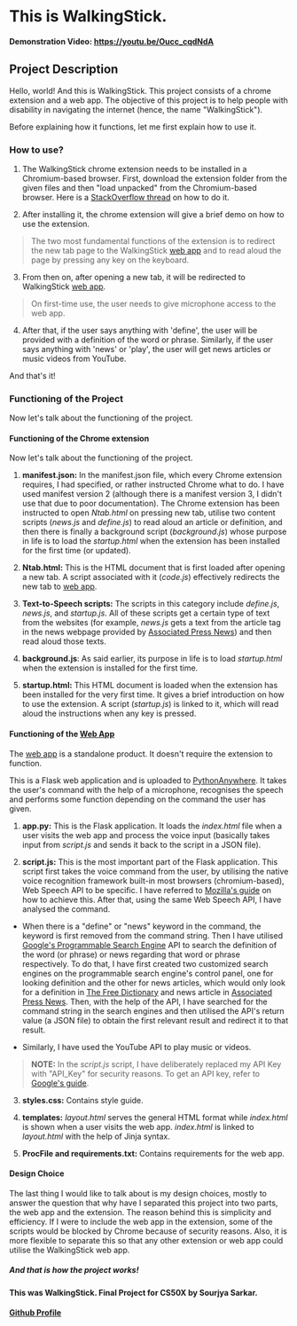 # This is WalkingStick.

#### Demonstration Video: https://youtu.be/Oucc_cqdNdA

## Project Description

Hello, world! And this is WalkingStick. This project consists of a chrome extension and a web app. The objective of this project is to help people with disability in navigating the internet (hence, the name "WalkingStick").

Before explaining how it functions, let me first explain how to use it.

### How to use?

1. The WalkingStick chrome extension needs to be installed in a Chromium-based browser. First, download the extension folder from the given files and then "load unpacked" from the Chromium-based browser. Here is a [StackOverflow thread](https://stackoverflow.com/questions/24577024/install-chrome-extension-form-outside-the-chrome-web-store) on how to do it.

2. After installing it, the chrome extension will give a brief demo on how to use the extension.

> The two most fundamental functions of the extension is to redirect the new tab page to the WalkingStick [web app](http://walkingstick.pythonanywhere.com/) and to read aloud the page by pressing any key on the keyboard.

3. From then on, after opening a new tab, it will be redirected to WalkingStick [web app](http://walkingstick.pythonanywhere.com/).

> On first-time use, the user needs to give microphone access to the web app.

4. After that, if the user says anything with 'define', the user will be provided with a definition of the word or phrase. Similarly, if the user says anything with 'news' or 'play', the user will get news articles or music videos from YouTube.

And that's it!

### Functioning of the Project

Now let's talk about the functioning of the project.

#### Functioning of the Chrome extension

Now let's talk about the functioning of the project.

1. **manifest.json:** In the manifest.json file, which every Chrome extension requires, I had specified, or rather instructed Chrome what to do. I have used manifest version 2 (although there is a manifest version 3, I didn't use that due to poor documentation). The Chrome extension has been instructed to open _Ntab.html_ on pressing new tab, utilise two content scripts (_news.js_ and _define.js_) to read aloud an article or definition, and then there is finally a background script (_background.js_) whose purpose in life is to load the _startup.html_ when the extension has been installed for the first time (or updated).

2. **Ntab.html:** This is the HTML document that is first loaded after opening a new tab. A script associated with it (_code.js_) effectively redirects the new tab to [web app](http://walkingstick.pythonanywhere.com/RF).

3. **Text-to-Speech scripts:** The scripts in this category include _define.js_, _news.js_, and _startup.js_. All of these scripts get a certain type of text from the websites (for example, _news.js_ gets a text from the article tag in the news webpage provided by [Associated Press News](www.apnews.com)) and then read aloud those texts.

4. **background.js**: As said earlier, its purpose in life is to load _startup.html_ when the extension is installed for the first time.

5. **startup.html:** This HTML document is loaded when the extension has been installed for the very first time. It gives a brief introduction on how to use the extension. A script (_startup.js_) is linked to it, which will read aloud the instructions when any key is pressed.

#### Functioning of the [Web App](http://walkingstick.pythonanywhere.com/)

The [web app](http://walkingstick.pythonanywhere.com/) is a standalone product. It doesn't require the extension to function.

This is a Flask web application and is uploaded to [PythonAnywhere](https://www.pythonanywhere.com/). It takes the user's command with the help of a microphone, recognises the speech and performs some function depending on the command the user has given.

1. **app.py:** This is the Flask application. It loads the _index.html_ file when a user visits the web app and process the voice input (basically takes input from _script.js_ and sends it back to the script in a JSON file).

2. **script.js:** This is the most important part of the Flask application. This script first takes the voice command from the user, by utilising the native voice recognition framework built-in most browsers (chromium-based), Web Speech API to be specific. I have referred to [Mozilla's guide](https://developer.mozilla.org/en-US/docs/Web/API/Web_Speech_API) on how to achieve this. After that, using the same Web Speech API, I have analysed the command.

- When there is a "define" or "news" keyword in the command, the keyword is first removed from the command string. Then I have utilised [Google's Programmable Search Engine](https://programmablesearchengine.google.com/about/) API to search the definition of the word (or phrase) or news regarding that word or phrase respectively. To do that, I have first created two customized search engines on the programmable search engine's control panel, one for looking definition and the other for news articles, which would only look for a definition in [The Free Dictionary](https://www.thefreedictionary.com/) and news article in [Associated Press News](www.apnews.com). Then, with the help of the API, I have searched for the command string in the search engines and then utilised the API's return value (a JSON file) to obtain the first relevant result and redirect it to that result.

- Similarly, I have used the YouTube API to play music or videos.

> **NOTE:** In the _script.js_ script, I have deliberately replaced my API Key with "API_Key" for security reasons. To get an API key, refer to [Google's guide](https://support.google.com/googleapi/answer/6158862?hl=en).

3. **styles.css:** Contains style guide.

4. **templates:** _layout.html_ serves the general HTML format while _index.html_ is shown when a user visits the web app. _index.html_ is linked to _layout.html_ with the help of Jinja syntax.

5. **ProcFile and requirements.txt:** Contains requirements for the web app.

#### Design Choice

The last thing I would like to talk about is my design choices, mostly to answer the question that why have I separated this project into two parts, the web app and the extension. The reason behind this is simplicity and efficiency. If I were to include the web app in the extension, some of the scripts would be blocked by Chrome because of security reasons. Also, it is more flexible to separate this so that any other extension or web app could utilise the WalkingStick web app.

##### And that is how the project works!

#### This was WalkingStick. Final Project for CS50X by Sourjya Sarkar.

#### [Github Profile](https://github.com/SourjyaSarkar2005/)
